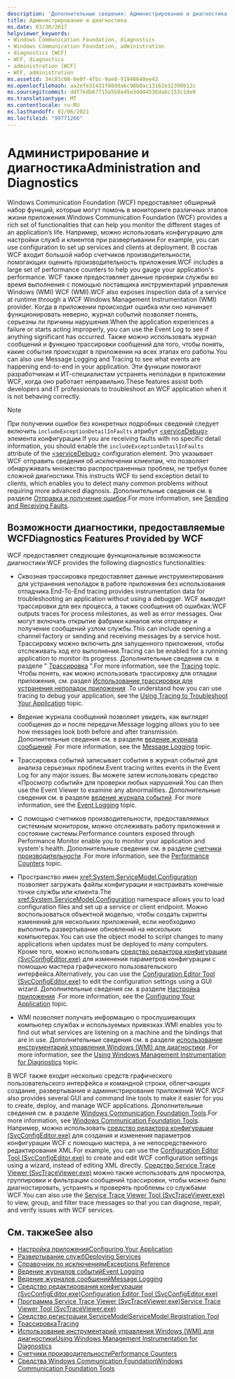 ```yaml
---
description: 'Дополнительные сведения: Администрирование и диагностика'
title: Администрирование и диагностика
ms.date: 03/30/2017
helpviewer_keywords:
- Windows Communication Foundation, diagnostics
- Windows Communication Foundation, administration
- diagnostics [WCF]
- WCF, diagnostics
- administration [WCF]
- WCF, administration
ms.assetid: 34c81c08-0e0f-4fbc-9ae8-91948640ee43
ms.openlocfilehash: aa2efe31431f80dda6c98b0ac13162e32390b12c
ms.sourcegitcommit: ddf7edb67715a5b9a45e3dd44536dabc153c1de0
ms.translationtype: MT
ms.contentlocale: ru-RU
ms.lasthandoff: 02/06/2021
ms.locfileid: "99771266"
---
```

# <a name="administration-and-diagnostics"></a><span data-ttu-id="d10c5-103">Администрирование и диагностика</span><span class="sxs-lookup"><span data-stu-id="d10c5-103">Administration and Diagnostics</span></span>

<span data-ttu-id="d10c5-104">Windows Communication Foundation (WCF) предоставляет обширный набор функций, которые могут помочь в мониторинге различных этапов жизни приложения.</span><span class="sxs-lookup"><span data-stu-id="d10c5-104">Windows Communication Foundation (WCF) provides a rich set of functionalities that can help you monitor the different stages of an application’s life.</span></span> <span data-ttu-id="d10c5-105">Например, можно использовать конфигурацию для настройки служб и клиентов при развертывании.</span><span class="sxs-lookup"><span data-stu-id="d10c5-105">For example, you can use configuration to set up services and clients at deployment.</span></span> <span data-ttu-id="d10c5-106">В состав WCF входит большой набор счетчиков производительности, помогающих оценить производительность приложения.</span><span class="sxs-lookup"><span data-stu-id="d10c5-106">WCF includes a large set of performance counters to help you gauge your application's performance.</span></span> <span data-ttu-id="d10c5-107">WCF также предоставляет данные проверки службы во время выполнения с помощью поставщика инструментарий управления Windows (WMI) WCF (WMI).</span><span class="sxs-lookup"><span data-stu-id="d10c5-107">WCF also exposes inspection data of a service at runtime through a WCF Windows Management Instrumentation (WMI) provider.</span></span> <span data-ttu-id="d10c5-108">Когда в приложении происходит ошибка или оно начинает функционировать неверно, журнал событий позволяет понять, серьезны ли причины нарушения.</span><span class="sxs-lookup"><span data-stu-id="d10c5-108">When the application experiences a failure or starts acting improperly, you can use the Event Log to see if anything significant has occurred.</span></span> <span data-ttu-id="d10c5-109">Также можно использовать журнал сообщений и функцию трассировки сообщений для того, чтобы понять, какие события происходят в приложении на всех этапах его работы.</span><span class="sxs-lookup"><span data-stu-id="d10c5-109">You can also use Message Logging and Tracing to see what events are happening end-to-end in your application.</span></span> <span data-ttu-id="d10c5-110">Эти функции помогают разработчикам и ИТ-специалистам устранять неполадки в приложении WCF, когда оно работает неправильно.</span><span class="sxs-lookup"><span data-stu-id="d10c5-110">These features assist both developers and IT professionals to troubleshoot an WCF application when it is not behaving correctly.</span></span>  
  
> [!NOTE]
> <span data-ttu-id="d10c5-111">При получении ошибок без конкретных подробных сведений следует включить `includeExceptionDetailInFaults` атрибут [\<serviceDebug>](../../configure-apps/file-schema/wcf/servicedebug.md) элемента конфигурации.</span><span class="sxs-lookup"><span data-stu-id="d10c5-111">If you are receiving faults with no specific detail information, you should enable the `includeExceptionDetailInFaults` attribute of the [\<serviceDebug>](../../configure-apps/file-schema/wcf/servicedebug.md) configuration element.</span></span> <span data-ttu-id="d10c5-112">Это указывает WCF отправить сведения об исключении клиентам, что позволяет обнаруживать множество распространенных проблем, не требуя более сложной диагностики.</span><span class="sxs-lookup"><span data-stu-id="d10c5-112">This instructs WCF to send exception detail to clients, which enables you to detect many common problems without requiring more advanced diagnosis.</span></span> <span data-ttu-id="d10c5-113">Дополнительные сведения см. в разделе [Отправка и получение ошибок](../sending-and-receiving-faults.md).</span><span class="sxs-lookup"><span data-stu-id="d10c5-113">For more information, see [Sending and Receiving Faults](../sending-and-receiving-faults.md).</span></span>  
  
## <a name="diagnostics-features-provided-by-wcf"></a><span data-ttu-id="d10c5-114">Возможности диагностики, предоставляемые WCF</span><span class="sxs-lookup"><span data-stu-id="d10c5-114">Diagnostics Features Provided by WCF</span></span>  

 <span data-ttu-id="d10c5-115">WCF предоставляет следующие функциональные возможности диагностики:</span><span class="sxs-lookup"><span data-stu-id="d10c5-115">WCF provides the following diagnostics functionalities:</span></span>  
  
- <span data-ttu-id="d10c5-116">Сквозная трассировка предоставляет данные инструментирования для устранения неполадок в работе приложения без использования отладчика.</span><span class="sxs-lookup"><span data-stu-id="d10c5-116">End-To-End tracing provides instrumentation data for troubleshooting an application without using a debugger.</span></span> <span data-ttu-id="d10c5-117">WCF выводит трассировки для вех процесса, а также сообщения об ошибках.</span><span class="sxs-lookup"><span data-stu-id="d10c5-117">WCF outputs traces for process milestones, as well as error messages.</span></span> <span data-ttu-id="d10c5-118">Они могут включать открытие фабрики каналов или отправку и получение сообщений узлом службы.</span><span class="sxs-lookup"><span data-stu-id="d10c5-118">This can include opening a channel factory or sending and receiving messages by a service host.</span></span> <span data-ttu-id="d10c5-119">Трассировку можно включить для запущенного приложения, чтобы отслеживать ход его выполнения.</span><span class="sxs-lookup"><span data-stu-id="d10c5-119">Tracing can be enabled for a running application to monitor its progress.</span></span> <span data-ttu-id="d10c5-120">Дополнительные сведения см. в разделе " [Трассировка](./tracing/index.md) ".</span><span class="sxs-lookup"><span data-stu-id="d10c5-120">For more information, see the [Tracing](./tracing/index.md) topic.</span></span> <span data-ttu-id="d10c5-121">Чтобы понять, как можно использовать трассировку для отладки приложения, см. раздел [Использование трассировки для устранения неполадок приложения](./tracing/using-tracing-to-troubleshoot-your-application.md) .</span><span class="sxs-lookup"><span data-stu-id="d10c5-121">To understand how you can use tracing to debug your application, see the [Using Tracing to Troubleshoot Your Application](./tracing/using-tracing-to-troubleshoot-your-application.md) topic.</span></span>  
  
- <span data-ttu-id="d10c5-122">Ведение журнала сообщений позволяет увидеть, как выглядят сообщения до и после передачи.</span><span class="sxs-lookup"><span data-stu-id="d10c5-122">Message logging allows you to see how messages look both before and after transmission.</span></span> <span data-ttu-id="d10c5-123">Дополнительные сведения см. в разделе [ведение журнала сообщений](message-logging.md) .</span><span class="sxs-lookup"><span data-stu-id="d10c5-123">For more information, see the [Message Logging](message-logging.md) topic.</span></span>  
  
- <span data-ttu-id="d10c5-124">Трассировка событий записывает события в журнал событий для анализа серьезных проблем.</span><span class="sxs-lookup"><span data-stu-id="d10c5-124">Event tracing writes events in the Event Log for any major issues.</span></span> <span data-ttu-id="d10c5-125">Вы можете затем использовать средство «Просмотр событий» для проверки любых нарушений.</span><span class="sxs-lookup"><span data-stu-id="d10c5-125">You can then use the Event Viewer to examine any abnormalities.</span></span> <span data-ttu-id="d10c5-126">Дополнительные сведения см. в разделе [ведение журнала событий](./event-logging/index.md) .</span><span class="sxs-lookup"><span data-stu-id="d10c5-126">For more information, see the [Event Logging](./event-logging/index.md) topic.</span></span>  
  
- <span data-ttu-id="d10c5-127">С помощью счетчиков производительности, предоставляемых системным монитором, можно отслеживать работу приложения и состояние системы.</span><span class="sxs-lookup"><span data-stu-id="d10c5-127">Performance counters exposed through Performance Monitor enable you to monitor your application and system's health.</span></span> <span data-ttu-id="d10c5-128">Дополнительные сведения см. в разделе [счетчики производительности](./performance-counters/index.md) .</span><span class="sxs-lookup"><span data-stu-id="d10c5-128">For more information, see the [Performance Counters](./performance-counters/index.md) topic.</span></span>  
  
- <span data-ttu-id="d10c5-129">Пространство имен <xref:System.ServiceModel.Configuration> позволяет загружать файлы конфигурации и настраивать конечные точки службы или клиента.</span><span class="sxs-lookup"><span data-stu-id="d10c5-129">The <xref:System.ServiceModel.Configuration> namespace allows you to load configuration files and set up a service or client endpoint.</span></span> <span data-ttu-id="d10c5-130">Можно воспользоваться объектной моделью, чтобы создать скрипты изменений для нескольких приложений, если необходимо выполнить развертывание обновлений на нескольких компьютерах.</span><span class="sxs-lookup"><span data-stu-id="d10c5-130">You can use the object model to script changes to many applications when updates must be deployed to many computers.</span></span> <span data-ttu-id="d10c5-131">Кроме того, можно использовать [средство редактора конфигурации (SvcConfigEditor.exe)](../configuration-editor-tool-svcconfigeditor-exe.md) для изменения параметров конфигурации с помощью мастера графического пользовательского интерфейса.</span><span class="sxs-lookup"><span data-stu-id="d10c5-131">Alternatively, you can use the [Configuration Editor Tool (SvcConfigEditor.exe)](../configuration-editor-tool-svcconfigeditor-exe.md) to edit the configuration settings using a GUI wizard.</span></span> <span data-ttu-id="d10c5-132">Дополнительные сведения см. в разделе [Настройка приложения](configuring-your-application.md) .</span><span class="sxs-lookup"><span data-stu-id="d10c5-132">For more information, see the [Configuring Your Application](configuring-your-application.md) topic.</span></span>  
  
- <span data-ttu-id="d10c5-133">WMI позволяет получать информацию о прослушивающих компьютер службах и используемых привязках.</span><span class="sxs-lookup"><span data-stu-id="d10c5-133">WMI enables you to find out what services are listening on a machine and the bindings that are in use.</span></span> <span data-ttu-id="d10c5-134">Дополнительные сведения см. в разделе [использование инструментарий управления Windows (WMI) для диагностики](./wmi/index.md) .</span><span class="sxs-lookup"><span data-stu-id="d10c5-134">For more information, see the [Using Windows Management Instrumentation for Diagnostics](./wmi/index.md) topic.</span></span>  
  
 <span data-ttu-id="d10c5-135">В WCF также входит несколько средств графического пользовательского интерфейса и командной строки, облегчающих создание, развертывание и администрирование приложений WCF.</span><span class="sxs-lookup"><span data-stu-id="d10c5-135">WCF also provides several GUI and command line tools to make it easier for you to create, deploy, and manage WCF applications.</span></span> <span data-ttu-id="d10c5-136">Дополнительные сведения см. в разделе [Windows Communication Foundation Tools](../tools.md).</span><span class="sxs-lookup"><span data-stu-id="d10c5-136">For more information, see [Windows Communication Foundation Tools](../tools.md).</span></span> <span data-ttu-id="d10c5-137">Например, можно использовать [средство редактора конфигурации (SvcConfigEditor.exe)](../configuration-editor-tool-svcconfigeditor-exe.md) для создания и изменения параметров конфигурации WCF с помощью мастера, а не непосредственного редактирования XML.</span><span class="sxs-lookup"><span data-stu-id="d10c5-137">For example, you can use the [Configuration Editor Tool (SvcConfigEditor.exe)](../configuration-editor-tool-svcconfigeditor-exe.md) to create and edit WCF configuration settings using a wizard, instead of editing XML directly.</span></span> <span data-ttu-id="d10c5-138">[Средство Service Trace Viewer (SvcTraceViewer.exe)](../service-trace-viewer-tool-svctraceviewer-exe.md) можно также использовать для просмотра, группировки и фильтрации сообщений трассировки, чтобы можно было диагностировать, устранять и проверять проблемы со службами WCF.</span><span class="sxs-lookup"><span data-stu-id="d10c5-138">You can also use the [Service Trace Viewer Tool (SvcTraceViewer.exe)](../service-trace-viewer-tool-svctraceviewer-exe.md) to view, group, and filter trace messages so that you can diagnose, repair, and verify issues with WCF services.</span></span>  
  
## <a name="see-also"></a><span data-ttu-id="d10c5-139">См. также</span><span class="sxs-lookup"><span data-stu-id="d10c5-139">See also</span></span>

- [<span data-ttu-id="d10c5-140">Настройка приложения</span><span class="sxs-lookup"><span data-stu-id="d10c5-140">Configuring Your Application</span></span>](configuring-your-application.md)
- [<span data-ttu-id="d10c5-141">Развертывание служб</span><span class="sxs-lookup"><span data-stu-id="d10c5-141">Deploying Services</span></span>](deploying-services.md)
- [<span data-ttu-id="d10c5-142">Справочник по исключениям</span><span class="sxs-lookup"><span data-stu-id="d10c5-142">Exceptions Reference</span></span>](./exceptions-reference/index.md)
- [<span data-ttu-id="d10c5-143">Ведение журналов событий</span><span class="sxs-lookup"><span data-stu-id="d10c5-143">Event Logging</span></span>](./event-logging/index.md)
- [<span data-ttu-id="d10c5-144">Ведение журналов сообщений</span><span class="sxs-lookup"><span data-stu-id="d10c5-144">Message Logging</span></span>](message-logging.md)
- [<span data-ttu-id="d10c5-145">Средство редактирования конфигурации (SvcConfigEditor.exe)</span><span class="sxs-lookup"><span data-stu-id="d10c5-145">Configuration Editor Tool (SvcConfigEditor.exe)</span></span>](../configuration-editor-tool-svcconfigeditor-exe.md)
- [<span data-ttu-id="d10c5-146">Программа Service Trace Viewer (SvcTraceViewer.exe)</span><span class="sxs-lookup"><span data-stu-id="d10c5-146">Service Trace Viewer Tool (SvcTraceViewer.exe)</span></span>](../service-trace-viewer-tool-svctraceviewer-exe.md)
- [<span data-ttu-id="d10c5-147">Средство регистрации ServiceModel</span><span class="sxs-lookup"><span data-stu-id="d10c5-147">ServiceModel Registration Tool</span></span>](servicemodel-registration-tool.md)
- [<span data-ttu-id="d10c5-148">Трассировка</span><span class="sxs-lookup"><span data-stu-id="d10c5-148">Tracing</span></span>](./tracing/index.md)
- [<span data-ttu-id="d10c5-149">Использование инструментарий управления Windows (WMI) для диагностики</span><span class="sxs-lookup"><span data-stu-id="d10c5-149">Using Windows Management Instrumentation for Diagnostics</span></span>](./wmi/index.md)
- [<span data-ttu-id="d10c5-150">Счетчики производительности</span><span class="sxs-lookup"><span data-stu-id="d10c5-150">Performance Counters</span></span>](./performance-counters/index.md)
- [<span data-ttu-id="d10c5-151">Средства Windows Communication Foundation</span><span class="sxs-lookup"><span data-stu-id="d10c5-151">Windows Communication Foundation Tools</span></span>](../tools.md)

